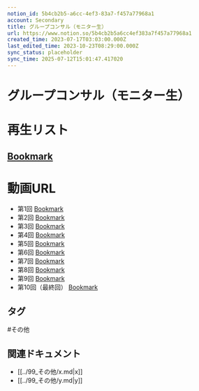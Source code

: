 ```yaml
---
notion_id: 5b4cb2b5-a6cc-4ef3-83a7-f457a77968a1
account: Secondary
title: グループコンサル（モニター生）
url: https://www.notion.so/5b4cb2b5a6cc4ef383a7f457a77968a1
created_time: 2023-07-17T03:03:00.000Z
last_edited_time: 2023-10-23T08:29:00.000Z
sync_status: placeholder
sync_time: 2025-07-12T15:01:47.417020
---
```

# グループコンサル（モニター生）

# 再生リスト
[Bookmark](https://www.youtube.com/playlist?list=PLUHuopsdZJtWFJjuUScvmA27sa3CC0Ml6)
---
# 動画URL
- 第1回
  [Bookmark](https://youtu.be/DtdaITvWPI8)
- 第2回
  [Bookmark](https://youtu.be/H08h2Zh7Uqs)
- 第3回
  [Bookmark](https://youtu.be/KujuiPuvgds)
- 第4回
  [Bookmark](https://youtu.be/VVuzUc4Z6J0)
- 第5回
  [Bookmark](https://youtu.be/cboHppwTDbY)
- 第6回
  [Bookmark](https://youtu.be/iy0iiRADLKc)
- 第7回
  [Bookmark](https://youtu.be/WvkXdQ8BrRw)
- 第8回
  [Bookmark](https://youtu.be/8M9LKCwe_qQ)
- 第9回
  [Bookmark](https://youtu.be/VzfrbNoPi4s)
- 第10回（最終回）
  [Bookmark](https://youtu.be/DAP0x2d1l9k)

## タグ

#その他 

## 関連ドキュメント

- [[../99_その他/x.md|x]]
- [[../99_その他/y.md|y]]
